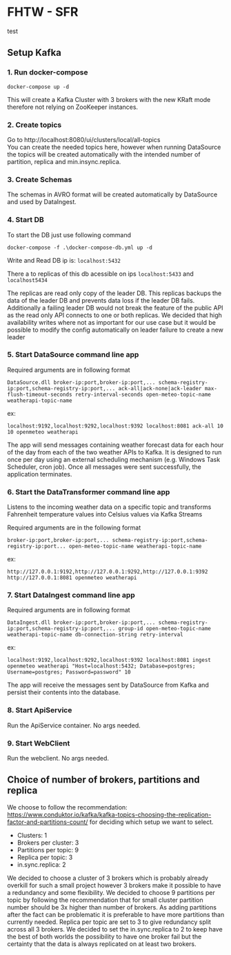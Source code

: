 # FHTW - SFR

test

## Setup Kafka

### 1. Run docker-compose
```
docker-compose up -d
````

This will create a Kafka Cluster with 3 brokers with the new KRaft mode therefore not relying on ZooKeeper instances.

### 2. Create topics

Go to http://localhost:8080/ui/clusters/local/all-topics  
You can create the needed topics here, however when running DataSource the topics will be created automatically with the intended number of partition, replica and min.insync.replica.

### 3. Create Schemas

The schemas in AVRO format will be created automatically by DataSource and used by DataIngest.

### 4. Start DB

To start the DB just use following command
```
docker-compose -f .\docker-compose-db.yml up -d
```

Write and Read DB ip is: `localhost:5432`

There a to replicas of this db acessible on ips `localhost:5433` and `localhost5434`

The replicas are read only copy of the leader DB. This replicas backups the data of the leader DB and prevents data loss if the leader DB fails. Additionally a failing leader DB would not break the feature of the public API as the read only API connects to one or both replicas. We decided that high availability writes where not as important for our use case but it would be possible to modify the config automatically on leader failure to create a new leader


### 5. Start DataSource command line app

Required arguments are in following format
```
DataSource.dll broker-ip:port,broker-ip:port,... schema-registry-ip:port,schema-registry-ip:port,... ack-all|ack-none|ack-leader max-flush-timeout-seconds retry-interval-seconds open-meteo-topic-name weatherapi-topic-name
```
ex:
```
localhost:9192,localhost:9292,localhost:9392 localhost:8081 ack-all 10 10 openmeteo weatherapi
```

The app will send messages containing weather forecast data for each hour of the day from each of the two weather APIs to Kafka.
It is designed to run once per day using an external scheduling mechanism (e.g. Windows Task Scheduler, cron job). Once all messages were sent successfully, the application terminates.

### 6. Start the DataTransformer command line app
Listens to the incoming weather data on a specific topic and transforms Fahrenheit temperature values into Celsius values via Kafka Streams  

Required arguments are in the following format
```
broker-ip:port,broker-ip:port,... schema-registry-ip:port,schema-registry-ip:port... open-meteo-topic-name weatherapi-topic-name
```
ex:
```
http://127.0.0.1:9192,http://127.0.0.1:9292,http://127.0.0.1:9392 http://127.0.0.1:8081 openmeteo weatherapi
```


### 7. Start DataIngest command line app

Required arguments are in following format
```
DataIngest.dll broker-ip:port,broker-ip:port,... schema-registry-ip:port,schema-registry-ip:port,... group-id open-meteo-topic-name weatherapi-topic-name db-connection-string retry-interval
```
ex:
```
localhost:9192,localhost:9292,localhost:9392 localhost:8081 ingest openmeteo weatherapi "Host=localhost:5432; Database=postgres; Username=postgres; Password=password" 10
```

The app will receive the messages sent by DataSource from Kafka and persist their contents into the database.

### 8. Start ApiService
Run the ApiService container. No args needed.

### 9. Start WebClient
Run the webclient. No args needed.

## Choice of number of brokers, partitions and replica

We choose to follow the recommendation: https://www.conduktor.io/kafka/kafka-topics-choosing-the-replication-factor-and-partitions-count/ for deciding which setup we want to select.

 - Clusters: 1
 - Brokers per cluster: 3
 - Partitions per topic: 9
 - Replica per topic: 3
 - in.sync.replica: 2 

We decided to choose a cluster of 3 brokers which is probably already overkill for such a small project however 3 brokers make it possible to have a redundancy and some flexibility.
We decided to choose 9 partitions per topic by following the recommendation that for small cluster partition number should be 3x higher than number of brokers. As adding partitions after the fact can be problematic it is preferable to have more partitions than currently needed.
Replica per topic are set to 3 to give redundancy split across all 3 brokers.
We decided to set the in.sync.replica to 2 to keep have the best of both worlds the possibility to have one broker fail but the certainty that the data is always replicated on at least two brokers.
